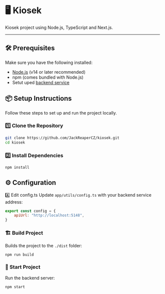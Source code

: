# 🖥️ Kiosek

Kiosek project using Node.js, TypeScript and Next.js.

---

## 🛠️ Prerequisites

Make sure you have the following installed:

- [Node.js](https://nodejs.org/) (v14 or later recommended)
- npm (comes bundled with Node.js)
- Setut uped [backend service](https://github.com/JackReaperCZ/kiosek-backend)


## 📦 Setup Instructions

Follow these steps to set up and run the project locally.

### 1️⃣ Clone the Repository

```bash
git clone https://github.com/JackReaperCZ/kiosek.git
cd kiosek
```

### 2️⃣ Install Dependencies

```bash
npm install
```

## ⚙️ Configuration
4️⃣ Edit config.ts
Update `app/utils/config.ts` with your backend service address:

```javascript
export const config = {
    apiUrl: "http://ĺocalhost:5148",
}
```

### 🏗️ Build Project
Builds the project to the `./dist` folder:

```bash
npm run build
```

### 🚀 Start Project
Run the backend server:

```bash
npm start
```
